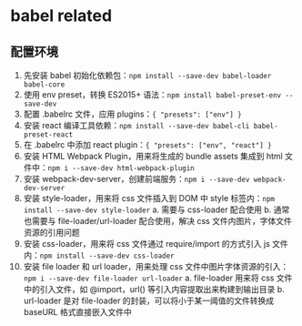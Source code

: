 # babel related

## 配置环境
1. 先安装 babel 初始化依赖包：`npm install --save-dev babel-loader babel-core`
2. 使用 env preset，转换 ES2015+ 语法：`npm install babel-preset-env --save-dev`
3. 配置 .babelrc 文件，应用 plugins：`{ "presets": ["env"] }`
4. 安装 react 编译工具依赖：`npm install --save-dev babel-cli babel-preset-react`
5. 在 .babelrc 中添加 react plugin：`{ "presets": ["env", "react"] }`
6. 安装 HTML Webpack Plugin，用来将生成的 bundle assets 集成到 html 文件中：`npm i --save-dev html-webpack-plugin`
7. 安装 webpack-dev-server，创建前端服务：`npm i --save-dev webpack-dev-server`
8. 安装 style-loader，用来将 css 文件插入到 DOM 中 style 标签内：`npm install --save-dev style-loader`
  a. 需要与 css-loader 配合使用
  b. 通常也需要与 file-loader/url-loader 配合使用，解决 css 文件内图片，字体文件资源的引用问题
9. 安装 css-loader，用来将 css 文件通过 require/import 的方式引入 js 文件内：`npm install --save-dev css-loader`
10. 安装 file loader 和 url loader，用来处理 css 文件中图片字体资源的引入：`npm i --save-dev file-loader url-loader`
  a. file-loader 用来将 css 文件中的引入文件，如 @import，url() 等引入内容提取出来构建到输出目录
  b. url-loader 是对 file-loader 的封装，可以将小于某一阈值的文件转换成 baseURL 格式直接嵌入文件中